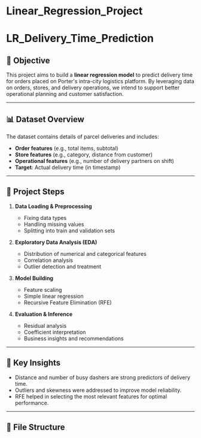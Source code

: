 # Linear_Regression_Project
# LR_Delivery_Time_Prediction

## 📌 Objective
This project aims to build a **linear regression model** to predict delivery time for orders placed on Porter's intra-city logistics platform. By leveraging data on orders, stores, and delivery operations, we intend to support better operational planning and customer satisfaction.

---

## 📊 Dataset Overview
The dataset contains details of parcel deliveries and includes:
- **Order features** (e.g., total items, subtotal)
- **Store features** (e.g., category, distance from customer)
- **Operational features** (e.g., number of delivery partners on shift)
- **Target**: Actual delivery time (in timestamp)

---

## 🧪 Project Steps

1. **Data Loading & Preprocessing**
   - Fixing data types
   - Handling missing values
   - Splitting into train and validation sets

2. **Exploratory Data Analysis (EDA)**
   - Distribution of numerical and categorical features
   - Correlation analysis
   - Outlier detection and treatment

3. **Model Building**
   - Feature scaling
   - Simple linear regression
   - Recursive Feature Elimination (RFE)

4. **Evaluation & Inference**
   - Residual analysis
   - Coefficient interpretation
   - Business insights and recommendations

---

## 🧠 Key Insights
- Distance and number of busy dashers are strong predictors of delivery time.
- Outliers and skewness were addressed to improve model reliability.
- RFE helped in selecting the most relevant features for optimal performance.

---

## 📎 File Structure

